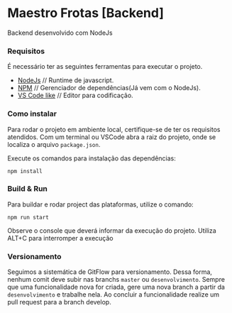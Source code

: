 # Maestro Frotas [Backend]

Backend desenvolvido com NodeJs

### Requisitos

É necessário ter as seguintes ferramentas para executar o projeto.
* [NodeJs](https://nodejs.org/en/) // Runtime de javascript.
* [NPM](https://www.npmjs.com/get-npm) // Gerenciador de dependências(Já vem com o NodeJs).
* [VS Code like](https://code.visualstudio.com/download) // Editor para codificação.

### Como instalar

Para rodar o projeto em ambiente local, certifique-se de ter os requisitos atendidos.
Com um terminal ou VSCode abra a raiz do projeto, onde se localiza o arquivo `package.json`.

Execute os comandos para instalação das dependências:

```
npm install
```

### Build & Run

Para buildar e rodar project das plataformas, utilize o comando:

```
npm run start
```

Observe o console que deverá informar da execução do projeto. Utiliza ALT+C para interromper a execução

### Versionamento

Seguimos a sistemática de GitFlow para versionamento. Dessa forma, nenhum comit deve subir nas branchs `master` ou `desenvolvimento`. Sempre que uma funcionalidade nova for criada, gere uma nova branch a partir da `desenvolvimento` e trabalhe nela. Ao concluir a funcionalidade realize um pull request para a branch develop.

